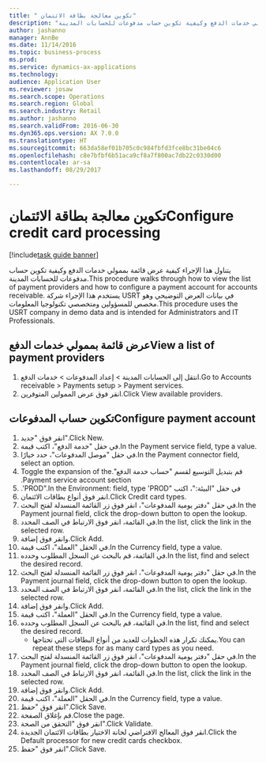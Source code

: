 ```yaml
--- 
title: " تكوين معالجة بطاقة الائتمان"
description: "يتناول هذا الإجراء كيفية عرض قائمة بممولي خدمات الدفع وكيفية تكوين حساب مدفوعات للحسابات المدينة."
author: jashanno
manager: AnnBe
ms.date: 11/14/2016
ms.topic: business-process
ms.prod: 
ms.service: dynamics-ax-applications
ms.technology: 
audience: Application User
ms.reviewer: josaw
ms.search.scope: Operations
ms.search.region: Global
ms.search.industry: Retail
ms.author: jashanno
ms.search.validFrom: 2016-06-30
ms.dyn365.ops.version: AX 7.0.0
ms.translationtype: HT
ms.sourcegitcommit: 663da58ef01b705c0c984fbfd3fce8bc31be04c6
ms.openlocfilehash: c8e7bfbf6b51aca9cf8a7f800ac7db22c0330d00
ms.contentlocale: ar-sa
ms.lasthandoff: 08/29/2017

---
```

# <a name="configure-credit-card-processing"></a><span data-ttu-id="514f3-103"> تكوين معالجة بطاقة الائتمان</span><span class="sxs-lookup"><span data-stu-id="514f3-103">Configure credit card processing</span></span>

[!include[task guide banner](../includes/task-guide-banner.md)]

<span data-ttu-id="514f3-104">يتناول هذا الإجراء كيفية عرض قائمة بممولي خدمات الدفع وكيفية تكوين حساب مدفوعات للحسابات المدينة.</span><span class="sxs-lookup"><span data-stu-id="514f3-104">This procedure walks through how to view the list of payment providers and how to configure a payment account for accounts receivable.</span></span> <span data-ttu-id="514f3-105">يستخدم هذا الإجراء شركة USRT في بيانات العرض التوضيحي‬ وهو مخصص للمسؤولين ومتخصصي تكنولوجيا المعلومات.</span><span class="sxs-lookup"><span data-stu-id="514f3-105">This procedure uses the USRT company in demo data and is intended for Administrators and IT Professionals.</span></span>


## <a name="view-a-list-of-payment-providers"></a><span data-ttu-id="514f3-106">عرض قائمة بممولي خدمات الدفع</span><span class="sxs-lookup"><span data-stu-id="514f3-106">View a list of payment providers</span></span>
1. <span data-ttu-id="514f3-107">انتقل إلى الحسابات المدينة > إعداد المدفوعات‬ > ‏‫خدمات الدفع‬.</span><span class="sxs-lookup"><span data-stu-id="514f3-107">Go to Accounts receivable > Payments setup > Payment services.</span></span>
2. <span data-ttu-id="514f3-108">انقر فوق عرض الممولين المتوفرين.</span><span class="sxs-lookup"><span data-stu-id="514f3-108">Click View available providers.</span></span>

## <a name="configure-payment-account"></a><span data-ttu-id="514f3-109">تكوين حساب المدفوعات</span><span class="sxs-lookup"><span data-stu-id="514f3-109">Configure payment account</span></span>
1. <span data-ttu-id="514f3-110">انقر فوق "جديد".</span><span class="sxs-lookup"><span data-stu-id="514f3-110">Click New.</span></span>
2. <span data-ttu-id="514f3-111">في حقل "خدمة الدفع"، اكتب قيمة.</span><span class="sxs-lookup"><span data-stu-id="514f3-111">In the Payment service field, type a value.</span></span>
3. <span data-ttu-id="514f3-112">في حقل "‏‫موصل المدفوعات‬"، حدد خيارًا.</span><span class="sxs-lookup"><span data-stu-id="514f3-112">In the Payment connector field, select an option.</span></span>
4. <span data-ttu-id="514f3-113">قم بتبديل التوسيع لقسم "‏‫حساب خدمة الدفع".</span><span class="sxs-lookup"><span data-stu-id="514f3-113">Toggle the expansion of the Payment service account section.</span></span>
5. <span data-ttu-id="514f3-114">في حقل "‏‫البيئة:"، اكتب "PROD".</span><span class="sxs-lookup"><span data-stu-id="514f3-114">In the Environment: field, type 'PROD'.</span></span>
6. <span data-ttu-id="514f3-115">انقر فوق أنواع بطاقات الائتمان.</span><span class="sxs-lookup"><span data-stu-id="514f3-115">Click Credit card types.</span></span>
7. <span data-ttu-id="514f3-116">في حقل "‏‫دفتر يومية المدفوعات‬"، انقر فوق زر القائمة المنسدلة لفتح البحث.</span><span class="sxs-lookup"><span data-stu-id="514f3-116">In the Payment journal field, click the drop-down button to open the lookup.</span></span>
8. <span data-ttu-id="514f3-117">في القائمة، انقر فوق الارتباط في الصف المحدد.</span><span class="sxs-lookup"><span data-stu-id="514f3-117">In the list, click the link in the selected row.</span></span>
9. <span data-ttu-id="514f3-118">وانقر فوق إضافة.</span><span class="sxs-lookup"><span data-stu-id="514f3-118">Click Add.</span></span>
10. <span data-ttu-id="514f3-119">في الحقل "العملة"، اكتب قيمة.</span><span class="sxs-lookup"><span data-stu-id="514f3-119">In the Currency field, type a value.</span></span>
11. <span data-ttu-id="514f3-120">في القائمة، قم بالبحث عن السجل المطلوب وحدده.</span><span class="sxs-lookup"><span data-stu-id="514f3-120">In the list, find and select the desired record.</span></span>
12. <span data-ttu-id="514f3-121">في حقل "‏‫دفتر يومية المدفوعات‬"، انقر فوق زر القائمة المنسدلة لفتح البحث.</span><span class="sxs-lookup"><span data-stu-id="514f3-121">In the Payment journal field, click the drop-down button to open the lookup.</span></span>
13. <span data-ttu-id="514f3-122">في القائمة، انقر فوق الارتباط في الصف المحدد.</span><span class="sxs-lookup"><span data-stu-id="514f3-122">In the list, click the link in the selected row.</span></span>
14. <span data-ttu-id="514f3-123">وانقر فوق إضافة.</span><span class="sxs-lookup"><span data-stu-id="514f3-123">Click Add.</span></span>
15. <span data-ttu-id="514f3-124">في الحقل "العملة"، اكتب قيمة.</span><span class="sxs-lookup"><span data-stu-id="514f3-124">In the Currency field, type a value.</span></span>
16. <span data-ttu-id="514f3-125">في القائمة، قم بالبحث عن السجل المطلوب وحدده.</span><span class="sxs-lookup"><span data-stu-id="514f3-125">In the list, find and select the desired record.</span></span>
    * <span data-ttu-id="514f3-126">يمكنك تكرار هذه الخطوات للعديد من أنواع البطاقات التي تحتاجها.</span><span class="sxs-lookup"><span data-stu-id="514f3-126">You can repeat these steps for as many card types as you need.</span></span>  
17. <span data-ttu-id="514f3-127">في حقل "‏‫دفتر يومية المدفوعات‬"، انقر فوق زر القائمة المنسدلة لفتح البحث.</span><span class="sxs-lookup"><span data-stu-id="514f3-127">In the Payment journal field, click the drop-down button to open the lookup.</span></span>
18. <span data-ttu-id="514f3-128">في القائمة، انقر فوق الارتباط في الصف المحدد.</span><span class="sxs-lookup"><span data-stu-id="514f3-128">In the list, click the link in the selected row.</span></span>
19. <span data-ttu-id="514f3-129">وانقر فوق إضافة.</span><span class="sxs-lookup"><span data-stu-id="514f3-129">Click Add.</span></span>
20. <span data-ttu-id="514f3-130">في الحقل "العملة"، اكتب قيمة.</span><span class="sxs-lookup"><span data-stu-id="514f3-130">In the Currency field, type a value.</span></span>
21. <span data-ttu-id="514f3-131">انقر فوق "حفظ".</span><span class="sxs-lookup"><span data-stu-id="514f3-131">Click Save.</span></span>
22. <span data-ttu-id="514f3-132">قم بإغلاق الصفحة.</span><span class="sxs-lookup"><span data-stu-id="514f3-132">Close the page.</span></span>
23. <span data-ttu-id="514f3-133">انقر فوق "التحقق من الصحة‬".</span><span class="sxs-lookup"><span data-stu-id="514f3-133">Click Validate.</span></span>
24. <span data-ttu-id="514f3-134">انقر فوق المعالج الافتراضي لخانة الاختيار بطاقات الائتمان الجديدة.</span><span class="sxs-lookup"><span data-stu-id="514f3-134">Click the Default processor for new credit cards checkbox.</span></span>
25. <span data-ttu-id="514f3-135">انقر فوق "حفظ".</span><span class="sxs-lookup"><span data-stu-id="514f3-135">Click Save.</span></span>


